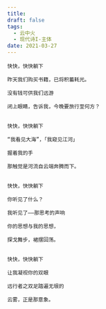 ```yaml
---
title: 
draft: false
tags:
  - 云中火
  - 现代诗I-主体
date: 2021-03-27
---
```

	快快，快快躺下
	
	昨天我们购买书籍，已将积蓄耗光。
	
	没有钱可供我们远游
	
	闭上眼睛，告诉我，今晚要旅行至何方？
	
	
	快快，快快躺下
	
	“我看见大海”，「我窥见江河」
	
	握着我的手
	
	那触觉是河流自云端奔腾而下。
	
	
	快快，快快躺下
	
	你听见了什么？
	
	我听见了——那思考的声响
	
	你的思想与我的思想，
	
	探戈舞步，裙摆回荡。
	
	
	快快，快快躺下
	
	让我凝视你的双眼
	
	远行者之双足踏遍无垠的
	
	云雾，正是那意象。